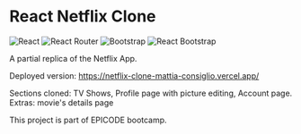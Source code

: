 # React Netflix Clone
![React](https://img.shields.io/badge/-React-333?style=flat&logo=react)
![React Router](https://img.shields.io/badge/-React_Router-333?style=flat&logo=reactrouter)
![Bootstrap](https://img.shields.io/badge/-Bootstrap-333?style=flat&logo=bootstrap)
![React Bootstrap](https://img.shields.io/badge/-React_Bootstrap-333?style=flat&logo=reactbootstrap)

A partial replica of the Netflix App.

Deployed version: https://netflix-clone-mattia-consiglio.vercel.app/

Sections cloned: TV Shows, Profile page with picture editing, Account page.<br>
Extras: movie's details page

This project is part of EPICODE bootcamp.
